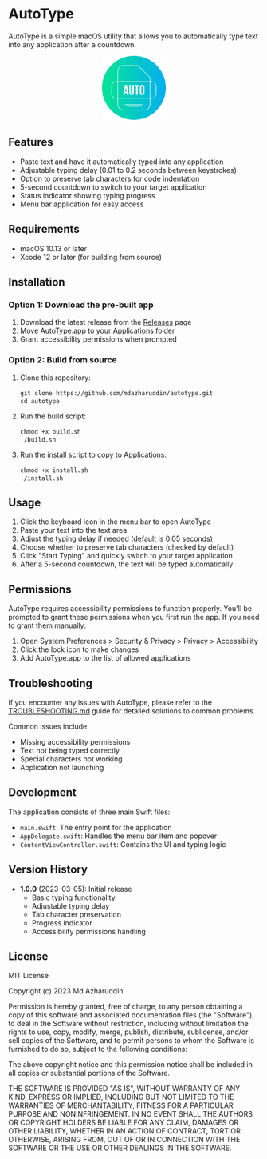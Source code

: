 # AutoType

AutoType is a simple macOS utility that allows you to automatically type text into any application after a countdown.

<p align="center">
  <img src="resources/icon.png" width="128" height="128" alt="AutoType Icon">
</p>

## Features

- Paste text and have it automatically typed into any application
- Adjustable typing delay (0.01 to 0.2 seconds between keystrokes)
- Option to preserve tab characters for code indentation
- 5-second countdown to switch to your target application
- Status indicator showing typing progress
- Menu bar application for easy access

## Requirements

- macOS 10.13 or later
- Xcode 12 or later (for building from source)

## Installation

### Option 1: Download the pre-built app

1. Download the latest release from the [Releases](https://github.com/mdazharuddin/autotype/releases) page
2. Move AutoType.app to your Applications folder
3. Grant accessibility permissions when prompted

### Option 2: Build from source

1. Clone this repository:
   ```
   git clone https://github.com/mdazharuddin/autotype.git
   cd autotype
   ```

2. Run the build script:
   ```
   chmod +x build.sh
   ./build.sh
   ```

3. Run the install script to copy to Applications:
   ```
   chmod +x install.sh
   ./install.sh
   ```

## Usage

1. Click the keyboard icon in the menu bar to open AutoType
2. Paste your text into the text area
3. Adjust the typing delay if needed (default is 0.05 seconds)
4. Choose whether to preserve tab characters (checked by default)
5. Click "Start Typing" and quickly switch to your target application
6. After a 5-second countdown, the text will be typed automatically

## Permissions

AutoType requires accessibility permissions to function properly. You'll be prompted to grant these permissions when you first run the app. If you need to grant them manually:

1. Open System Preferences > Security & Privacy > Privacy > Accessibility
2. Click the lock icon to make changes
3. Add AutoType.app to the list of allowed applications

## Troubleshooting

If you encounter any issues with AutoType, please refer to the [TROUBLESHOOTING.md](TROUBLESHOOTING.md) guide for detailed solutions to common problems.

Common issues include:
- Missing accessibility permissions
- Text not being typed correctly
- Special characters not working
- Application not launching

## Development

The application consists of three main Swift files:
- `main.swift`: The entry point for the application
- `AppDelegate.swift`: Handles the menu bar item and popover
- `ContentViewController.swift`: Contains the UI and typing logic

## Version History

- **1.0.0** (2023-03-05): Initial release
  - Basic typing functionality
  - Adjustable typing delay
  - Tab character preservation
  - Progress indicator
  - Accessibility permissions handling

## License

MIT License

Copyright (c) 2023 Md Azharuddin

Permission is hereby granted, free of charge, to any person obtaining a copy
of this software and associated documentation files (the "Software"), to deal
in the Software without restriction, including without limitation the rights
to use, copy, modify, merge, publish, distribute, sublicense, and/or sell
copies of the Software, and to permit persons to whom the Software is
furnished to do so, subject to the following conditions:

The above copyright notice and this permission notice shall be included in all
copies or substantial portions of the Software.

THE SOFTWARE IS PROVIDED "AS IS", WITHOUT WARRANTY OF ANY KIND, EXPRESS OR
IMPLIED, INCLUDING BUT NOT LIMITED TO THE WARRANTIES OF MERCHANTABILITY,
FITNESS FOR A PARTICULAR PURPOSE AND NONINFRINGEMENT. IN NO EVENT SHALL THE
AUTHORS OR COPYRIGHT HOLDERS BE LIABLE FOR ANY CLAIM, DAMAGES OR OTHER
LIABILITY, WHETHER IN AN ACTION OF CONTRACT, TORT OR OTHERWISE, ARISING FROM,
OUT OF OR IN CONNECTION WITH THE SOFTWARE OR THE USE OR OTHER DEALINGS IN THE
SOFTWARE. 